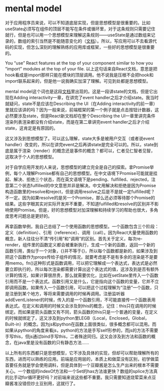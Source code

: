 # mental model

对于应用程序员来说，可以不知道底层实现，但是思想模型是很重要的。比如useState必须写在组件的顶层不能写在条件或循环里，对于这条规则只需要记住就行，但是也可以用一个思想模型来理解这条规则——useState是通过数组来记录的，数组的索引当然是不能随意变化的（[文档](https://medium.com/@ryardley/react-hooks-not-magic-just-arrays-cd4f1857236e)）。所以，写应用可以不去看源代码的实现，但怎么深刻的理解熟练的应用库或框架，一些好的思想模型是很重要的。

You “use” React features at the top of your component similar to how you “import” modules at the top of your file.
以上这句话来自React文档，意思是把hook看成是import那样只能在模块的顶层调用。他不说我是压根不会把hook和import联系起来的，但是他一说我确实加深了理解。可见到处都是思想模型。

mental model这个词也是这段[文档](https://react.dev/learn/state-a-components-memory)里出现的。这是一段讲state的文档，但是它出现在Adding interactivity一章，在讲完了event handler之后才介绍state。我当时就疑问，state不是应该在Describing the UI（在Adding interactivity的前一章）里就应该讲的吗？因为一般来说，前端框架的第一个例子就是点击按钮计数器，这必然要涉及state，但是React新文档却在整个Describing the UI一章里讲完条件渲染列表渲染都没有介绍state，而是在第二章讲完event handler之后才介绍state，这肯定是有原因的。

这又涉及到思想模型了。可以这么理解，state大多是被用户交互（或者说event handler）改变的，所以在讲完event之后再讲state是完全可以的。所以，state到底是属于渲染（render）的概念还是事件的概念？都可以，仁者见仁智者见智，这取决于个人的思想模型。

对于自学应用开发的人来说，思想模型的建立完全是自己的探索。拿Promise举例，每个人理解Promise都有自己的思想模型。在中文语境下Promise可能就是挂起、解决、拒绝三个状态，而在英文语境下是pending、fulfilled、rejected，注意第二个状态fulfilled的中文意思并非是解决。中文用解决和拒绝是因为Promise构造函数里的resolve和reject，但是调用resolve之后是不是就一定fulfilled呢？不一定。因为如果resolve的是另一个Promise，那么还必须等待那个Promise的结果。这些字眼其实对实际开发并不重要，不知道fuifilled和resolve的区别并不影响使用Promise。但是，好的思想模型对加深理解和持续学习的帮助也很大，多角度思考问题总是更好的。

再拿函数举例，我自己总结了一个使用函数的思想模型。一个函数包含三个阶段：定义（definition）、引用（reference）、调用（call）。因为React大量使用函数的概念，新人往往分不清“传引用”和“调用”的区别。首先关于定义，每次re-render，组件里的函数定义都会被重新执行，生成一个新的函数，返回一个新的函数引用，类似于一个对象，{}并不等于{}，所以每个函数都是新的，如果涉及到把这个函数作为props传给子组件的情况，就要考虑是不是有多余的渲染是不是要用memo。fn()这种形式是函数调用，可以把它理解成一个表达式，表达式是必然要立即执行的，所以每次渲染都需要计算出这个表达式的值，这涉及到是否有额外计算的情况，如果计算很昂贵，那么就需要优化，比如在setState里传入一个函数引用而不是一个表达式。函数引用又是什么，它是指向这个函数的变量，它并不立即调用函数。如果传入一个函数引用，可以把这个过程理解为“注册”一个函数，只是注册到某个地方，等将来需要调用的时候再调用。注册监听器addEventListener的时候，传入的是一个函数引用，不可能直接传一个函数表用表达式。在定义和调用的时候又会涉及到this的概念，记住：this只在调用的时候绑定。而如果是箭头函数又有不同，箭头函数的this只是一个普通的变量，在定义的时候就绑定了，这又涉及到python里LEGB（Local，Enclosed，Global，Built-in）的概念。因为js和python在函数上面很类似，很多概念都可以混用。而如果从python的角度来看js，python的方法是手写self形参的，而js的方法不需要手写this，但js通过bind手写this，二者殊途同归。这又会涉及到方法和函数的概念，在java里是没有函数的只有静态方法……

以上所有的东西都只是思想模型，它不涉及具体的实现，但却可以帮助理解所有的东西，进而可以熟练的应用。前端是应用层的，本质上和做菜没有区别，初学做菜首要任务就是学会使用调料，但是具体到一个豆瓣酱是怎么生产出来的根本不需要关心。一个数组的indexOf方法和一个Set的has方法谁更快？数组的splice方法真的比手动for循环更好吗？对前端来说这些都不重要。我只需要知道烧荤菜来点豆瓣酱准没错但炒土豆别用，这就行了。

